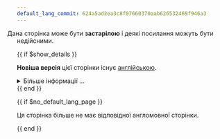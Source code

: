 ```yaml
---
default_lang_commit: 624a5ad2ea3c8f07660370aab626532469f946a3
---
```


<i class="fa-solid fa-triangle-exclamation" style="margin-left: -1.9rem; padding-right: 0.5rem;"></i>
Дана сторінка може бути <b>застарілою</b> і деякі посилання можуть бути недійсними.

{{ if $show_details }}

<b>Новіша версія</b> цієї сторінки існує
<a href="{{$default_lang_page_url}}">англійською</a>.

<details class="mt-2">
  <summary>Більше інформації …</summary>
  <p>
    Щоб побачити зміни на англійській сторінці з моменту останнього оновлення цієї сторінки: відвідайте
    <a href="{{$compare_url}}" class="external-link" target="_blank" rel="noopener" data-proofer-ignore>
      GitHub compare {{$default_lang_commit_short}}..{{$default_lang_hash_short}}
    </a>
    і шукайте <code>{{$def_lang_path}}</code>.
  </p>
</details>
{{ end }}

{{ if $no_default_lang_page }}

Ця сторінка більше не має відповідної англомовної сторінки.

{{ end }}
